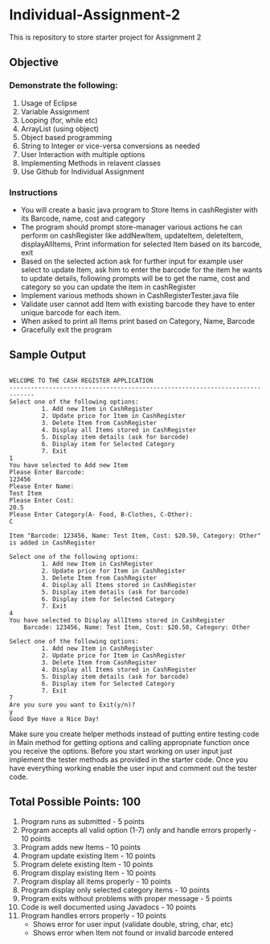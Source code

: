 # Individual-Assignment-2
This is repository to store starter project for Assignment 2


## Objective
### Demonstrate the following:

1. Usage of Eclipse
2. Variable Assignment
3. Looping (for, while etc)
4. ArrayList (using object)
5. Object based programming
6. String to Integer or vice-versa conversions as needed
7. User Interaction with multiple options
8. Implementing Methods in relavent classes
9. Use Github for Individual Assignment

### Instructions
* You will create a basic java program to Store Items in cashRegister with its Barcode, name, cost and category
* The program should prompt store-manager various actions he can perform on cashRegister like addNewItem, updateItem, deleteItem, displayAllItems, Print information for selected Item based on its barcode, exit
* Based on the selected action ask for further input for example user select to update Item, ask him to enter the barcode for the item he wants to update details, following prompts will be to get the name, cost and category so you can update the item in cashRegister
* Implement various methods shown in CashRegisterTester.java file
* Validate user cannot add Item with existing barcode they have to enter unique barcode for each item.
* When asked to print all Items print based on Category, Name, Barcode 
* Gracefully exit the program


## Sample Output

```

WELCOME TO THE CASH REGISTER APPLICATION
-----------------------------------------------------------------------------
Select one of the following options:
		 1. Add new Item in CashRegister
		 2. Update price for Item in CashRegister
		 3. Delete Item from CashRegister
		 4. Display all Items stored in CashRegister
		 5. Display item details (ask for barcode)
		 6. Display item for Selected Category
		 7. Exit
1
You have selected to Add new Item
Please Enter Barcode:
123456
Please Enter Name:
Test Item
Please Enter Cost:
20.5
Please Enter Category(A- Food, B-Clothes, C-Other):
C

Item "Barcode: 123456, Name: Test Item, Cost: $20.50, Category: Other" is added in CashRegister

Select one of the following options:
		 1. Add new Item in CashRegister
		 2. Update price for Item in CashRegister
		 3. Delete Item from CashRegister
		 4. Display all Items stored in CashRegister
		 5. Display item details (ask for barcode)
		 6. Display item for Selected Category
		 7. Exit
4
You have selected to Display allItems stored in CashRegister
	Barcode: 123456, Name: Test Item, Cost: $20.50, Category: Other

Select one of the following options:
		 1. Add new Item in CashRegister
		 2. Update price for Item in CashRegister
		 3. Delete Item from CashRegister
		 4. Display all Items stored in CashRegister
		 5. Display item details (ask for barcode)
		 6. Display item for Selected Category
		 7. Exit
7
Are you sure you want to Exit(y/n)?
y
Good Bye Have a Nice Day! 
``` 

Make sure you create helper methods instead of putting entire testing code in Main method for getting options and calling appropriate function once you receive the options. Before you start working on user input just implement the tester methods as provided in the starter code. Once you have everything working enable the user input and comment out the tester code.
 
## Total Possible Points: 100
 
1. Program runs as submitted - 5 points
2. Program accepts all valid option (1-7) only and handle errors properly - 10 points
3. Program adds new Items - 10 points
4. Program update existing Item - 10 points
5. Program delete existing Item - 10 points
6. Program display existing Item - 10 points
7. Program display all items properly  - 10 points
8. Program display only selected category items - 10 points
9. Program exits without problems with proper message - 5 points
10. Code is well documented using Javadocs - 10 points
11. Program handles errors properly - 10 points
	* Shows error for user input (validate double, string, char, etc)
	* Shows error when Item not found or invalid barcode entered
